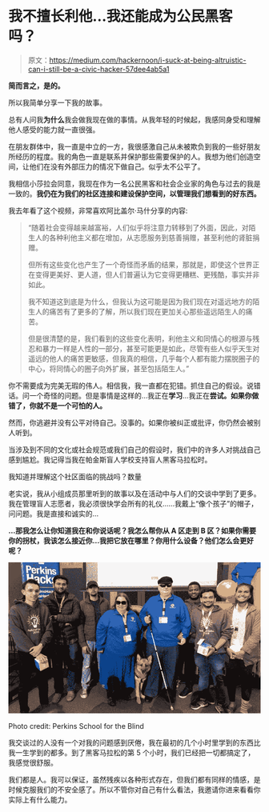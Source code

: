 # 我不擅长利他…我还能成为公民黑客吗？

> 原文：<https://medium.com/hackernoon/i-suck-at-being-altruistic-can-i-still-be-a-civic-hacker-57dee4ab5a1>

**简而言之，是的。**

所以我简单分享一下我的故事。

总有人问我**为什么**我会做我现在做的事情。从我年轻的时候起，我感同身受和理解他人感受的能力就一直很强。

在朋友群体中，我一直是中立的一方，我很感激自己从未被欺负到我的一些好朋友所经历的程度。我的角色一直是联系并保护那些需要保护的人。我想为他们创造空间，让他们在没有外部压力的情况下做自己。似乎太不公平了。

我相信小莎拉会同意，我现在作为一名公民黑客和社会企业家的角色与过去的我是一致的。**我仍在为我们的社区连接和建设保护空间，以管理我们想看到的好东西。**

我去年看了这个视频，非常喜欢阿比盖尔·马什分享的内容:

> “随着社会变得越来越富裕，人们似乎将注意力转移到了外面，因此，对陌生人的各种利他主义都在增加，从志愿服务到慈善捐赠，甚至利他的肾脏捐赠。
> 
> 但所有这些变化也产生了一个奇怪而矛盾的结果，那就是，即使这个世界正在变得更美好、更人道，但人们普遍认为它变得更糟糕、更残酷，事实并非如此。
> 
> 我不知道这到底是为什么，但我认为这可能是因为我们现在对遥远地方的陌生人的痛苦有了更多的了解，所以我们现在更加关心那些遥远陌生人的痛苦。
> 
> 但是很清楚的是，我们看到的这些变化表明，利他主义和同情心的根源与残忍和暴力一样是人性的一部分，甚至可能更是如此，尽管有些人似乎天生对遥远的他人的痛苦更敏感，但我真的相信，几乎每个人都有能力摆脱圈子的中心，将同情心的圈子向外扩展，甚至包括陌生人。”

你不需要成为完美无瑕的伟人。相信我，我一直都在犯错。抓住自己的假设。说错话。问一个奇怪的问题。但是事情是这样的…我正在**学习**…我正在**尝试。如果你做错了，你就不是一个可怕的人。**

然而，你逃避并没有公平对待自己。没事的。如果你被纠正或批评，你仍然会被别人听到。

当涉及到不同的文化或社会规范或我们自己的假设时，我们中的许多人对挑战自己感到尴尬。我记得当我在帕金斯盲人学校支持盲人黑客马拉松时。

我知道并理解这个社区面临的挑战吗？数量

老实说，我从小组成员那里听到的故事以及在活动中与人们的交谈中学到了更多。我在管理盲人志愿者，我必须很快学会所有的礼仪……我戴上“像个孩子”的帽子，问问题。我是直接和诚实的…

**…那我怎么让你知道我在和你说话呢？我怎么帮你从 A 区走到 B 区？如果你需要你的拐杖，我该怎么接近你…我把它放在哪里？你用什么设备？他们怎么会更好呢？**

![](img/c32774afabd3847a3acec72706f4eeb7.png)

Photo credit: Perkins School for the Blind

我交谈过的人没有一个对我的问题感到厌倦，我在最初的几个小时里学到的东西比我一生学到的都多。到了黑客马拉松的第 5 个小时，我们已经把一切都搞定了，我感觉很舒服。

我们都是人。我可以保证，虽然残疾以各种形式存在，但我们都有同样的情感，是时候克服我们的不安全感了。所以不管你对自己有什么看法，我邀请你进来看看你实际上有什么能力。